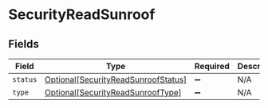 # SecurityReadSunroof


## Fields

| Field                                                                                   | Type                                                                                    | Required                                                                                | Description                                                                             |
| --------------------------------------------------------------------------------------- | --------------------------------------------------------------------------------------- | --------------------------------------------------------------------------------------- | --------------------------------------------------------------------------------------- |
| `status`                                                                                | [Optional[SecurityReadSunroofStatus]](../../models/shared/securityreadsunroofstatus.md) | :heavy_minus_sign:                                                                      | N/A                                                                                     |
| `type`                                                                                  | [Optional[SecurityReadSunroofType]](../../models/shared/securityreadsunrooftype.md)     | :heavy_minus_sign:                                                                      | N/A                                                                                     |